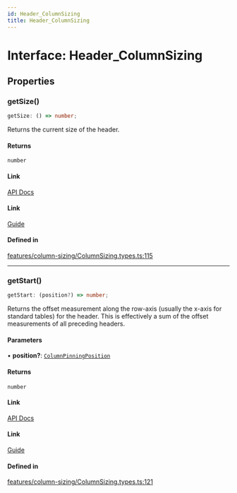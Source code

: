 ```yaml
---
id: Header_ColumnSizing
title: Header_ColumnSizing
---
```


# Interface: Header\_ColumnSizing

## Properties

### getSize()

```ts
getSize: () => number;
```

Returns the current size of the header.

#### Returns

`number`

#### Link

[API Docs](https://tanstack.com/table/v8/docs/api/features/column-sizing#getsize)

#### Link

[Guide](https://tanstack.com/table/v8/docs/guide/column-sizing)

#### Defined in

[features/column-sizing/ColumnSizing.types.ts:115](https://github.com/TanStack/table/blob/main/packages/table-core/src/features/column-sizing/ColumnSizing.types.ts#L115)

***

### getStart()

```ts
getStart: (position?) => number;
```

Returns the offset measurement along the row-axis (usually the x-axis for standard tables) for the header. This is effectively a sum of the offset measurements of all preceding headers.

#### Parameters

• **position?**: [`ColumnPinningPosition`](../type-aliases/columnpinningposition.md)

#### Returns

`number`

#### Link

[API Docs](https://tanstack.com/table/v8/docs/api/features/column-sizing#getstart)

#### Link

[Guide](https://tanstack.com/table/v8/docs/guide/column-sizing)

#### Defined in

[features/column-sizing/ColumnSizing.types.ts:121](https://github.com/TanStack/table/blob/main/packages/table-core/src/features/column-sizing/ColumnSizing.types.ts#L121)
